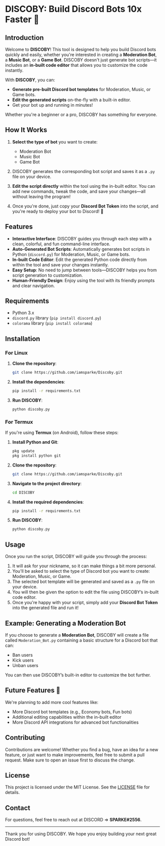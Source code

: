  # DISCOBY: Build Discord Bots 10x Faster 🚀

## Introduction

Welcome to **DISCOBY**! This tool is designed to help you build Discord bots quickly and easily, whether you're interested in creating a **Moderation Bot**, a **Music Bot**, or a **Game Bot**. DISCOBY doesn't just generate bot scripts—it includes an **in-built code editor** that allows you to customize the code instantly.

With **DISCOBY**, you can:
- **Generate pre-built Discord bot templates** for Moderation, Music, or Game bots.
- **Edit the generated scripts** on-the-fly with a built-in editor.
- Get your bot up and running in minutes!

Whether you're a beginner or a pro, DISCOBY has something for everyone.

## How It Works

1. **Select the type of bot** you want to create:
    - Moderation Bot
    - Music Bot
    - Game Bot
    
2. DISCOBY generates the corresponding bot script and saves it as a `.py` file on your device.

3. **Edit the script directly** within the tool using the in-built editor. You can add new commands, tweak the code, and save your changes—all without leaving the program!

4. Once you're done, just copy your **Discord Bot Token** into the script, and you're ready to deploy your bot to Discord! 🎉

## Features

- **Interactive Interface**: DISCOBY guides you through each step with a clean, colorful, and fun command-line interface.
- **Auto-Generated Bot Scripts**: Automatically generates bot scripts in Python (`discord.py`) for Moderation, Music, or Game bots.
- **In-built Code Editor**: Edit the generated Python code directly from within the tool and save your changes instantly.
- **Easy Setup**: No need to jump between tools—DISCOBY helps you from script generation to customization.
- **Human-Friendly Design**: Enjoy using the tool with its friendly prompts and clear navigation.

## Requirements

- Python 3.x
- `discord.py` library (`pip install discord.py`)
- `colorama` library (`pip install colorama`)

## Installation

### For Linux

1. **Clone the repository**:

    ```bash
    git clone https://github.com/iamsparke/Discoby.git
    ```

2. **Install the dependencies**:

    ```bash
    pip install -r requirements.txt
    ```

3. **Run DISCOBY**:

    ```bash
    python discoby.py
    ```

### For Termux

If you're using **Termux** (on Android), follow these steps:

1. **Install Python and Git**:

    ```bash
    pkg update
    pkg install python git
    ```

2. **Clone the repository**:

    ```bash
    git clone https://github.com/iamsparke/Discoby.git
    ```

3. **Navigate to the project directory**:

    ```bash
    cd DISCOBY
    ```

4. **Install the required dependencies**:

    ```bash
    pip install -r requirements.txt
    ```

5. **Run DISCOBY**:

    ```bash
    python discoby.py
    ```

## Usage

Once you run the script, DISCOBY will guide you through the process:

1. It will ask for your nickname, so it can make things a bit more personal.
2. You'll be asked to select the type of Discord bot you want to create: Moderation, Music, or Game.
3. The selected bot template will be generated and saved as a `.py` file on your device.
4. You will then be given the option to edit the file using DISCOBY’s in-built code editor.
5. Once you're happy with your script, simply add your **Discord Bot Token** into the generated file and run it!

## Example: Generating a Moderation Bot

If you choose to generate a **Moderation Bot**, DISCOBY will create a file called `Moderation_Bot.py` containing a basic structure for a Discord bot that can:

- Ban users
- Kick users
- Unban users

You can then use DISCOBY’s built-in editor to customize the bot further.

## Future Features 🚀

We're planning to add more cool features like:
- More Discord bot templates (e.g., Economy bots, Fun bots)
- Additional editing capabilities within the in-built editor
- More Discord API integrations for advanced bot functionalities

## Contributing

Contributions are welcome! Whether you find a bug, have an idea for a new feature, or just want to make improvements, feel free to submit a pull request. Make sure to open an issue first to discuss the change.

## License

This project is licensed under the MIT License. See the [LICENSE](LICENSE) file for details.

## Contact

For questions, feel free to reach out at DISCORD => **SPARKE#2556**.

---

Thank you for using DISCOBY. We hope you enjoy building your next great Discord bot!
